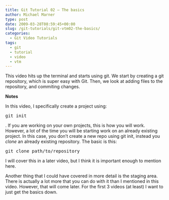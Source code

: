 ```yaml
---
title: Git Tutorial 02 – The basics
author: Michael Marner
type: post
date: 2009-03-28T08:59:45+00:00
slug: /git-tutorials/git-vtm02-the-basics/
categories:
  - Git Video Tutorials
tags:
  - git
  - tutorial
  - video
  - vtm
---
```


This video hits up the terminal and starts using git. We start by creating a git repository, which is super easy with Git. Then, we look at adding files to the repository, and commiting changes.

<div class="jetpack-video-wrapper">
  <span class="embed-youtube" style="text-align:center; display: block;"></span>
</div>

<div class="jetpack-video-wrapper">
  <span class="embed-youtube" style="text-align:center; display: block;"></span>
</div>

<div class="jetpack-video-wrapper">
  <span class="embed-youtube" style="text-align:center; display: block;"></span>
</div>

<p style="text-align: left;">
  <strong>Notes</strong>
</p>

<p style="text-align: left;">
  In this video, I specifically create a project using:
</p>

<pre>git init</pre>

. If you are working on your own projects, this is how you will work. However, a lot of the time you will be starting work on an already existing project. In this case, you don&#8217;t create a new repo using git init, instead you _clone_ an already existing repository. The basic is this:

<pre>git clone path/to/repository</pre>

I will cover this in a later video, but I think it is important enough to mention here.

Another thing that I could have covered in more detail is the staging area. There is actually a lot more that you can do with it than I mentioned in this video. However, that will come later. For the first 3 videos (at least) I want to just get the basics down.
